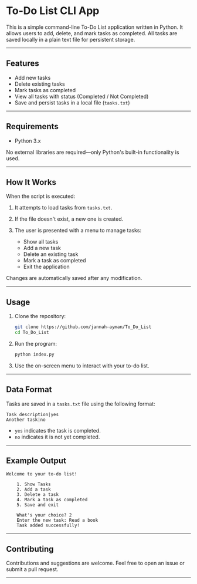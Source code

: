 # To-Do List CLI App

This is a simple command-line To-Do List application written in Python. It allows users to add, delete, and mark tasks as completed. All tasks are saved locally in a plain text file for persistent storage.

---

## Features

* Add new tasks
* Delete existing tasks
* Mark tasks as completed
* View all tasks with status (Completed / Not Completed)
* Save and persist tasks in a local file (`tasks.txt`)

---

## Requirements

* Python 3.x

No external libraries are required—only Python's built-in functionality is used.

---

## How It Works

When the script is executed:

1. It attempts to load tasks from `tasks.txt`.
2. If the file doesn't exist, a new one is created.
3. The user is presented with a menu to manage tasks:

   * Show all tasks
   * Add a new task
   * Delete an existing task
   * Mark a task as completed
   * Exit the application

Changes are automatically saved after any modification.

---

## Usage

1. Clone the repository:

   ```bash
   git clone https://github.com/jannah-ayman/To_Do_List
   cd To_Do_List
   ```

2. Run the program:

   ```bash
   python index.py
   ```

3. Use the on-screen menu to interact with your to-do list.

---

## Data Format

Tasks are saved in a `tasks.txt` file using the following format:

```
Task description|yes
Another task|no
```

* `yes` indicates the task is completed.
* `no` indicates it is not yet completed.

---

## Example Output

```
Welcome to your to-do list!

    1. Show Tasks
    2. Add a task
    3. Delete a task
    4. Mark a task as completed
    5. Save and exit

    What's your choice? 2
    Enter the new task: Read a book
    Task added successfully!
```

---

## Contributing

Contributions and suggestions are welcome. Feel free to open an issue or submit a pull request.

---
